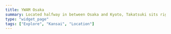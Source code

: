 ```yaml
---
title: YWAM Osaka
summary: Located halfway in between Osaka and Kyoto, Takatsuki sits right next to two of the five biggest cities on Japan.
type: "widget_page"
tags: ["Explore", "Kansai", "Location"]
---
```

